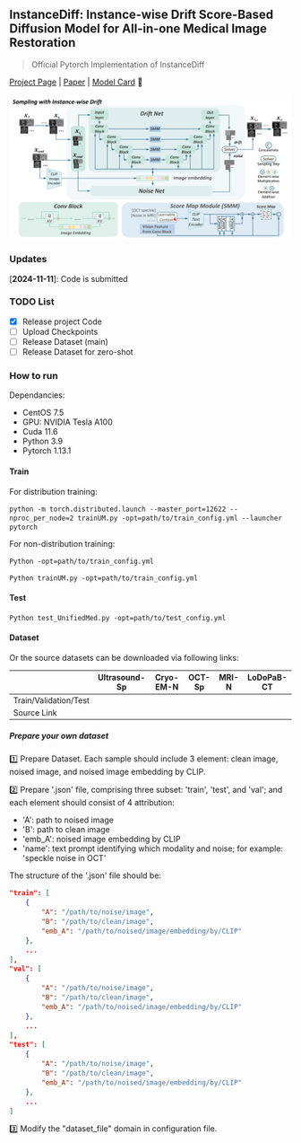 ## InstanceDiff: Instance-wise Drift Score-Based Diffusion Model for All-in-one Medical Image Restoration

> Official Pytorch Implementation of InstanceDiff

[Project Page](https://github.com/zyc-123/InstanceDiff) | [Paper](https://services.arxiv.org/html/submission/5991491/view) | [Model Card]() 🤗

![Overall Architecture](figures/LDD_Overall2.png)

### Updates

[**2024-11-11**]: Code is submitted

### TODO List

- [X] Release project Code
- [ ] Upload Checkpoints
- [ ] Release Dataset (main)
- [ ] Release Dataset for zero-shot

### How to run

Dependancies:

- CentOS 7.5
- GPU: NVIDIA Tesla A100
- Cuda 11.6
- Python 3.9
- Pytorch 1.13.1

#### Train

For distribution training:

```
python -m torch.distributed.launch --master_port=12622 --nproc_per_node=2 trainUM.py -opt=path/to/train_config.yml --launcher pytorch
```

For non-distribution training:

```
Python -opt=path/to/train_config.yml
```

```
Python trainUM.py -opt=path/to/train_config.yml

```

#### Test

```
Python test_UnifiedMed.py -opt=path/to/test_config.yml
```

#### Dataset

Or the source datasets can be downloaded via following links:

|                       | Ultrasound-Sp | Cryo-EM-N | OCT-Sp | MRI-N | LoDoPaB-CT |
| --------------------- | ------------- | --------- | ------ | ----- | ---------- |
| Train/Validation/Test |               |           |        |       |            |
| Source Link           |               |           |        |       |            |

##### Prepare your own dataset

1️⃣ Prepare Dataset. Each sample should include 3 element: clean image, noised image, and noised image embedding by CLIP.

2️⃣ Prepare '.json' file, comprising three subset: 'train', 'test', and 'val'; and each element should consist of 4 attribution:

- 'A': path to noised image
- 'B': path to clean image
- 'emb_A': noised image embedding by CLIP
- 'name': text prompt identifying which modality and noise; for example: 'speckle noise in OCT'

The structure of the '.json' file should be:

```json
"train": [
	{
		"A": "/path/to/noise/image",
		"B": "/path/to/clean/image",
		"emb_A": "/path/to/noised/image/embedding/by/CLIP"
	},
	...
],
"val": [
	{
		"A": "/path/to/noise/image",
		"B": "/path/to/clean/image",
		"emb_A": "/path/to/noised/image/embedding/by/CLIP"
	},
	...
],
"test": [
	{
		"A": "/path/to/noise/image",
		"B": "/path/to/clean/image",
		"emb_A": "/path/to/noised/image/embedding/by/CLIP"
	},
	...
]
```

3️⃣ Modify the "dataset_file" domain in configuration file.
